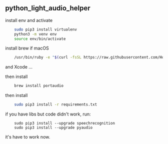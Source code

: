 ## python_light_audio_helper

install env and activate
```bash
    sudo pip3 install virtualenv
    python3 -m venv env
    source env/bin/activate
```

install brew if macOS
```bash
    /usr/bin/ruby -e "$(curl -fsSL https://raw.githubusercontent.com/Homebrew/install/master/install)"
```
and Xcode ...

then install
```bash
    brew install portaudio
```

then install
```bash 
    sudo pip3 install -r requirements.txt
```

if you have libs but code didn't work, run:
```bush
    sudo pip3 install --upgrade speechrecognition
    sudo pip3 install --upgrade pyaudio 
```
it's have to work now. 